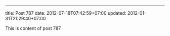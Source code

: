 ---
title: Post 787
date: 2012-07-18T07:42:59+07:00
updated: 2012-01-31T21:29:40+07:00

This is content of post 787